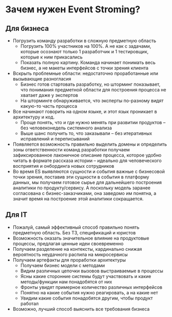 # Зачем нужен Event Stroming?

## Для бизнеса

* Погрузить команду разработки в сложную предметную область
  - Погрузить 100% участников на 100%. А не как с задачами, которые осознают только 1 разработчик и 1 тестировщик, которые к ним прикасались
  - Показать полную картину. Команда начинает понимать весь бизнес, а не макеты интерфейсов с точки зрения клиента
* Вскрыть проблемные области: недостаточно проработанные или вызывающие разногласия
  - Бизнес готов стартовать разработку, но шторминг показывает, что понимания предметной области для построения процесса не хватает даже у экспертов
  - На шторминге обнаруживается, что эксперты по-разному видят какую-то часть процесса
* Все начинают говорить на одном языке, и этот язык проникает в архитектуру и код.
  - Проще понять, что и где нужно менять при развитии продуктов – без человеконедель системного анализа
  - Выше шанс получить то, что заказывали – без итеративных исправлений и переписываний
* Появляется возможность правильно выделить домены и определить зоны ответственности команд разработки получаем зафиксированное лаконичное описание процесса, которое удобно читать в формате рассказа истории – идеально для человеческого восприятия и онбординга новых сотрудников
* Во время ES выявляются сущности и события важные с бизнесовой точки зрения, поставив эти сущности в события в платформу данных, мы получаем готовое сырье для дальнейшего построения аналитики по продукту/сервису. А поскольку модель заранее согласована с бизнес-заказчиками, она заведомо им понятна, а значит время на построение этой аналитики сокращается.

## Для IT
* Пожалуй, самый эффективный способ правильно понять предметную область. Без ТЗ, спецификаций и юристов
* Возможность оказать значительное влияние на продуктовые процессы, предлагая ценные идеи своевременно
* Получаем разделение на контексты, кардинально снижая вероятность неудачного распила на микросервисы
* Получаем артефакты для проработки архитектуры
  - Получаем бизнес модели с методами
  - Видим различных цепочки вызовов выстраиваемые в процессы
  - Ясны какие сторонние системы будут участвовать и какие методы/функции нам понадобятся от них 
  - Фронты увидят примерное количество различных интерфейсов
  - Понятно на какие события нужно реагировать, а на какие нет
  - Увидим какие события понадобятся другим, чтобы продукт работал
* Возможно, лучший способ выяснить все требования бизнеса